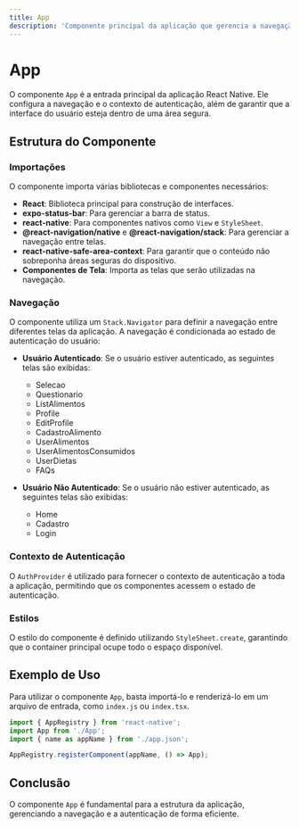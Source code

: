```yaml
---
title: App
description: 'Componente principal da aplicação que gerencia a navegação e autenticação do usuário.'
---
```


# App

O componente `App` é a entrada principal da aplicação React Native. Ele configura a navegação e o contexto de autenticação, além de garantir que a interface do usuário esteja dentro de uma área segura.

## Estrutura do Componente

### Importações

O componente importa várias bibliotecas e componentes necessários:

- **React**: Biblioteca principal para construção de interfaces.
- **expo-status-bar**: Para gerenciar a barra de status.
- **react-native**: Para componentes nativos como `View` e `StyleSheet`.
- **@react-navigation/native** e **@react-navigation/stack**: Para gerenciar a navegação entre telas.
- **react-native-safe-area-context**: Para garantir que o conteúdo não sobreponha áreas seguras do dispositivo.
- **Componentes de Tela**: Importa as telas que serão utilizadas na navegação.

### Navegação

O componente utiliza um `Stack.Navigator` para definir a navegação entre diferentes telas da aplicação. A navegação é condicionada ao estado de autenticação do usuário:

- **Usuário Autenticado**: Se o usuário estiver autenticado, as seguintes telas são exibidas:
  - Selecao
  - Questionario
  - ListAlimentos
  - Profile
  - EditProfile
  - CadastroAlimento
  - UserAlimentos
  - UserAlimentosConsumidos
  - UserDietas
  - FAQs

- **Usuário Não Autenticado**: Se o usuário não estiver autenticado, as seguintes telas são exibidas:
  - Home
  - Cadastro
  - Login

### Contexto de Autenticação

O `AuthProvider` é utilizado para fornecer o contexto de autenticação a toda a aplicação, permitindo que os componentes acessem o estado de autenticação.

### Estilos

O estilo do componente é definido utilizando `StyleSheet.create`, garantindo que o container principal ocupe todo o espaço disponível.

## Exemplo de Uso

Para utilizar o componente `App`, basta importá-lo e renderizá-lo em um arquivo de entrada, como `index.js` ou `index.tsx`.

```javascript
import { AppRegistry } from 'react-native';
import App from './App';
import { name as appName } from './app.json';

AppRegistry.registerComponent(appName, () => App);
```

## Conclusão

O componente `App` é fundamental para a estrutura da aplicação, gerenciando a navegação e a autenticação de forma eficiente.